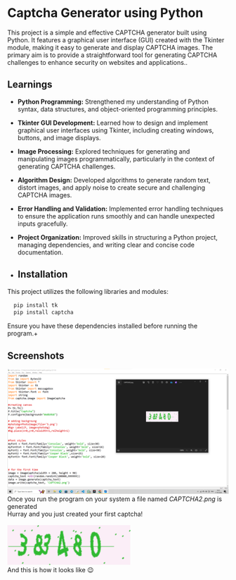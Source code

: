 # Captcha Generator using Python

This project is a simple and effective CAPTCHA generator built using Python. It features a graphical user interface (GUI) created with the Tkinter module, making it easy to generate and display CAPTCHA images. The primary aim is to provide a straightforward tool for generating CAPTCHA challenges to enhance security on websites and applications..
## Learnings

- **Python Programming:** Strengthened my understanding of Python syntax, data structures, and object-oriented programming principles.

- **Tkinter GUI Development:** Learned how to design and implement graphical user interfaces using Tkinter, including creating windows, buttons, and image displays.

- **Image Processing:** Explored techniques for generating and manipulating images programmatically, particularly in the context of generating CAPTCHA challenges.

- **Algorithm Design:** Developed algorithms to generate random text, distort images, and apply noise to create secure and challenging CAPTCHA images.

- **Error Handling and Validation:** Implemented error handling techniques to ensure the application runs smoothly and can handle unexpected inputs gracefully.

- **Project Organization:** Improved skills in structuring a Python project, managing dependencies, and writing clear and concise code documentation.

- ## Installation

This project utilizes the following libraries and modules:

```bash
  pip install tk
  pip install captcha
```
Ensure you have these dependencies installed before running the program.+

## Screenshots

![App Screenshot](https://github.com/mjsonu/captcha_gen/blob/main/Screenshot%202024-06-17%20193123.png)<br /> 
Once you run the program on your system a file named *CAPTCHA2.png* is generated <br /> 
Hurray and you just created your first captcha!<br /> <br /> 
![App Screenshot](https://github.com/mjsonu/captcha_gen/blob/main/CAPTCHA2.png)<br /> 
And this is how it looks like 😉
